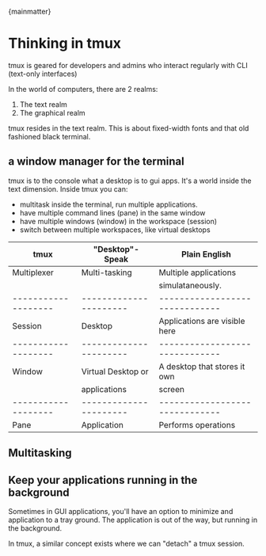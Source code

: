 {mainmatter}

# Thinking in tmux

tmux is geared for developers and admins who interact regularly with
CLI (text-only interfaces)

In the world of computers, there are 2 realms:

1. The text realm
2. The graphical realm

tmux resides in the text realm. This is about fixed-width fonts and that
old fashioned black terminal.

## a window manager for the terminal

tmux is to the console what a desktop is to gui apps. It's a world inside
the text dimension. Inside tmux you can:

- multitask inside the terminal, run multiple applications.
- have multiple command lines (pane) in the same window
- have multiple windows (window) in the workspace (session)
- switch between multiple workspaces, like virtual desktops

|**tmux**               |**"Desktop"-Speak**       |**Plain English**                 |
|-------------------|----------------------|------------------------------|
|Multiplexer        |Multi-tasking         |Multiple applications         |
|                   |                      |simulataneously.              |
|-------------------|----------------------|------------------------------|
|Session            |Desktop               |Applications are visible here |
|-------------------|----------------------|------------------------------|
|Window             |Virtual Desktop or    |A desktop that stores it own  |
|                   |applications          |screen			  |
|-------------------|----------------------|------------------------------|
|Pane               |Application           |Performs operations           |

## Multitasking

## Keep your applications running in the background

Sometimes in GUI applications, you'll have an option to minimize and application
to a tray ground.  The application is out of the way, but running in the background.

In tmux, a similar concept exists where we can "detach" a tmux session.
